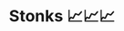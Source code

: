 ---
title: Stonks 📈📈📈
hide_title: true
sections:
  - section_id: redirect
    type: redirect_link
    redirect_to: https://grabify.link/GO2O3T
seo:
  title: Stonks 📈
  description: Redirect page
  extra:
    - name: 'og:type'
      value: website
      keyName: property
    - name: 'og:title'
      value: Contact
      keyName: property
    - name: 'og:description'
      value: Redirect page
      keyName: property
    - name: 'twitter:card'
      value: summary
    - name: 'twitter:title'
      value: Contact
    - name: 'twitter:description'
      value: Redirect page
layout: advanced
---